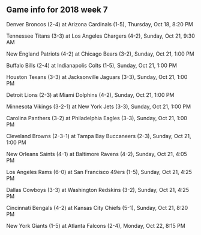 ## Game info for 2018 week 7
Denver Broncos (2-4) at Arizona Cardinals (1-5), Thursday, Oct 18, 8:20 PM



Tennessee Titans (3-3) at Los Angeles Chargers (4-2), Sunday, Oct 21, 9:30 AM



New England Patriots (4-2) at Chicago Bears (3-2), Sunday, Oct 21, 1:00 PM

Buffalo Bills (2-4) at Indianapolis Colts (1-5), Sunday, Oct 21, 1:00 PM

Houston Texans (3-3) at Jacksonville Jaguars (3-3), Sunday, Oct 21, 1:00 PM

Detroit Lions (2-3) at Miami Dolphins (4-2), Sunday, Oct 21, 1:00 PM

Minnesota Vikings (3-2-1) at New York Jets (3-3), Sunday, Oct 21, 1:00 PM

Carolina Panthers (3-2) at Philadelphia Eagles (3-3), Sunday, Oct 21, 1:00 PM

Cleveland Browns (2-3-1) at Tampa Bay Buccaneers (2-3), Sunday, Oct 21, 1:00 PM



New Orleans Saints (4-1) at Baltimore Ravens (4-2), Sunday, Oct 21, 4:05 PM

Los Angeles Rams (6-0) at San Francisco 49ers (1-5), Sunday, Oct 21, 4:25 PM

Dallas Cowboys (3-3) at Washington Redskins (3-2), Sunday, Oct 21, 4:25 PM



Cincinnati Bengals (4-2) at Kansas City Chiefs (5-1), Sunday, Oct 21, 8:20 PM



New York Giants (1-5) at Atlanta Falcons (2-4), Monday, Oct 22, 8:15 PM

